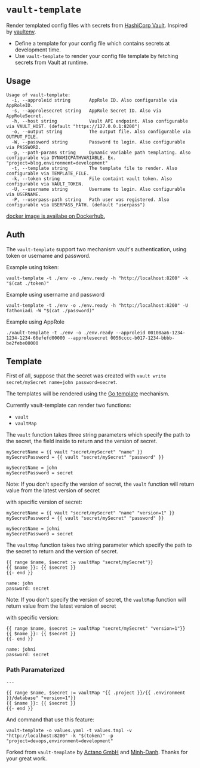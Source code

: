 # `vault-template`

Render templated config files with secrets from [HashiCorp Vault](https://www.vaultproject.io/). Inspired by [vaultenv](https://github.com/channable/vaultenv).

* Define a template for your config file which contains secrets at development time.
* Use `vault-template` to render your config file template by fetching secrets from Vault at runtime.

## Usage

```text
Usage of vault-template:
  -i, --approleid string       AppRole ID. Also configurable via AppRoleID.
  -s, --approlesecret string   AppRole Secret ID. Also via AppRoleSecret.
  -h, --host string            Vault API endpoint. Also configurable via VAULT_HOST. (default "https://127.0.0.1:8200")
  -o, --output string          The output file. Also configurable via OUTPUT_FILE.
  -W, --password string        Password to login. Also configurable via PASSWORD.
  -p, --path-params string     Dynamic variable path templating. Also configurable via DYNAMICPATHVARIABLE. Ex. "project=blog,environment=development"
  -t, --template string        The template file to render. Also configurable via TEMPLATE_FILE.
  -k, --token string           File containt vault token. Also configurable via VAULT_TOKEN.
  -U, --username string        Username to login. Also configurable via USERNAME.
  -P, --userpass-path string   Path user was registered. Also configurable via USERPASS_PATH. (default "userpass")
```

[docker image is availabe on Dockerhub.](https://hub.docker.com/r/fathoniadi/vault-template)

## Auth

The `vault-template` support two mechanism vault's authentication, using token or username and password.

Example using token:

```
vault-template -t ./env -o ./env.ready -h "http://localhost:8200" -k "$(cat ./token)"
```

Example using username and password

```
vault-template -t ./env -o ./env.ready -h "http://localhost:8200" -U fathoniadi -W "$(cat ./password)"
```

Example using AppRole
```
./vault-template -t ./env -o ./env.ready --approleid 00108aa6-1234-1234-1234-66efefd00000 --approlesecret 0056cccc-b017-1234-bbbb-be2febe00000 
```


## Template

First of all, suppose that the secret was created with `vault write secret/mySecret name=john password=secret`.

The templates will be rendered using the [Go template](https://golang.org/pkg/text/template/) mechanism.

Currently vault-template can render two functions:
- `vault`
- `vaultMap`

The `vault` function takes three string parameters which specify the path to the secret, the field inside to return and the version of secret.

```gotemplate
mySecretName = {{ vault "secret/mySecret" "name" }}
mySecretPassword = {{ vault "secret/mySecret" "password" }}
```

```text
mySecretName = john
mySecretPassword = secret
```


Note:
If you don't specify the version of secret, the `vault` function will return value from the latest version of secret


with specific version of secret:

```gotemplate
mySecretName = {{ vault "secret/mySecret" "name" "version=1" }}
mySecretPassword = {{ vault "secret/mySecret" "password" }}
```

```text
mySecretName = johni
mySecretPassword = secret
```


The `vaultMap` function takes two string parameter which specify the path to the secret to return and the version of secret.



```gotemplate
{{ range $name, $secret := vaultMap "secret/mySecret"}}
{{ $name }}: {{ $secret }}
{{- end }}
```

```text
name: john
password: secret
```

Note:
If you don't specify the version of secret, the `vaultMap` function will return value from the latest version of secret

with specific version:
```gotemplate
{{ range $name, $secret := vaultMap "secret/mySecret" "version=1"}}
{{ $name }}: {{ $secret }}
{{- end }}
```

```text
name: johni
password: secret
```

### Path Paramaterized 

```gotemplate
---

{{ range $name, $secret := vaultMap "{{ .project }}/{{ .environment }}/database" "version=1"}}
{{ $name }}: {{ $secret }}
{{- end }}

```

And command that use this feature:

```
vault-template -o values.yaml -t values.tmpl -v "http://localhost:8200" -k "$(token)" -p "project=devops,environment=development"
```


Forked from `vault-template` by [Actano GmbH](https://github.com/actano) and [Minh-Danh](https://github.com/minhdanh). Thanks for your great work.
